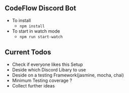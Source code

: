 ## CodeFlow Discord Bot 
+ To install
	+ `npm install`
+ To start in watch mode
	+ `npm run start-watch`
	
	
## Current Todos
+ Check if everyone likes this Setup
+ Deside which Discord Libary to use
+ Deside on a testing Framework(jasmine, mocha, chai)
+ Minimum Testing coverage ?
+ Collect further ideas
	